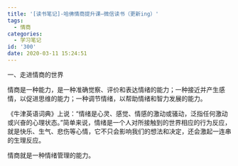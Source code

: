 ```yaml
---
title: '[读书笔记]-哈佛情商提升课–微信读书（更新ing）'
tags:
  - 情商
categories:
  - 学习笔记
id: '300'
date: 2020-03-11 15:24:51
---
```


一、走进情商的世界

情商是一种能力，是一种准确觉察、评价和表达情绪的能力；一种接近并产生感情，以促进思维的能力；一种调节情绪，以帮助情绪和智力发展的能力。

《牛津英语词典》上说：“情绪是心灵、感觉、情感的激动或骚动，泛指任何激动或兴奋的心理状态。”简单来说，情绪是一个人对所接触到的世界相应的行为反应，就是快乐、生气、悲伤等心情，它不只会影响我们的想法和决定，还会激起一连串的生理反应。

<!--more-->

情商就是一种情绪管理的能力。